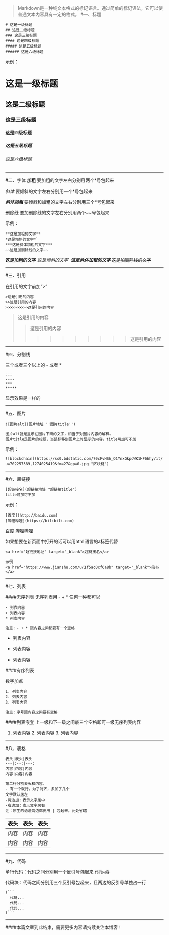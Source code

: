 >Markdown是一种纯文本格式的标记语言。通过简单的标记语法，它可以使普通文本内容具有一定的格式。
#一、标题
```
# 这是一级标题
## 这是二级标题
### 这是三级标题
#### 这是四级标题
##### 这是五级标题
###### 这是六级标题
```
示例：
# 这是一级标题
## 这是二级标题
### 这是三级标题
#### 这是四级标题
##### 这是五级标题
###### 这是六级标题
---
#二、字体
**加粗**
要加粗的文字左右分别用两个*号包起来

*斜体*
要倾斜的文字左右分别用一个*号包起来

***斜体加粗***
要倾斜和加粗的文字左右分别用三个*号包起来

~~删除线~~
要加删除线的文字左右分别用两个~~号包起来

示例：
```
**这是加粗的文字**
*这是倾斜的文字*`
***这是斜体加粗的文字***
~~这是加删除线的文字~~
```
**这是加粗的文字**
*这是倾斜的文字*`
***这是斜体加粗的文字***
~~这是加删除线的文字~~

---

#三、引用

在引用的文字前加“>”
```
>这是引用的内容
>>这是引用的内容
>>>>>>>>>>这是引用的内容
```
>这是引用的内容
>>这是引用的内容
>>>>>>>>>>这是引用的内容

---

#四、分割线

三个或者三个以上的 - 或者 * 

```
---
----
***
*****
```
显示效果是一样的

---

#五、图片

```
![图片alt](图片地址 ''图片title'')

图片alt就是显示在图片下面的文字，相当于对图片内容的解释。
图片title是图片的标题，当鼠标移到图片上时显示的内容。title可加可不加
```
示例：
```
![blockchain](https://ss0.bdstatic.com/70cFvHSh_Q1YnxGkpoWK1HF6hhy/it/
u=702257389,1274025419&fm=27&gp=0.jpg "区块链")
```

---
#六、超链接

```
[超链接名](超链接地址 "超链接title")
title可加可不加
```
示例：
```
[百度](http://baidu.com)
[哔哩哔哩](https://bilibili.com)
```
[百度](http://baidu.com)
[哔哩哔哩](https://bilibili.com)

如果想要在新页面中打开的话可以用html语言的a标签代替
```
<a href="超链接地址" target="_blank">超链接名</a>

示例
<a href="https://www.jianshu.com/u/1f5ac0cf6a8b" target="_blank">简书</a>
```

---

#七、列表


####无序列表
无序列表用 - + * 任何一种都可以

```
- 列表内容
+ 列表内容
* 列表内容

注意：- + * 跟内容之间都要有一个空格
```
- 列表内容
+ 列表内容
* 列表内容

####有序列表

数字加点
```
1. 列表内容
2. 列表内容
3. 列表内容

注意：序号跟内容之间要有空格
```

####列表嵌套
上一级和下一级之间敲三个空格即可一级无序列表内容
1. 列表内容
   2. 列表内容
   3. 列表内容

---

#八、表格

```
表头|表头|表头
---|:--:|---:
内容|内容|内容
内容|内容|内容

第二行分割表头和内容。
- 有一个就行，为了对齐，多加了几个
文字默认居左
-两边加：表示文字居中
-右边加：表示文字居右
注：原生的语法两边都要用 | 包起来。此处省略
```

表头|表头|表头
---|:--:|---:
内容|内容|内容
内容|内容|内容

---

#九、代码

单行代码：代码之间分别用一个反引号包起来
 `代码内容`

代码块：代码之间分别用三个反引号包起来，且两边的反引号单独占一行
```
(```
  代码...
  代码...
  代码...
(```
```

---
####本篇文章到此结束，需要更多内容请持续关注本博客！